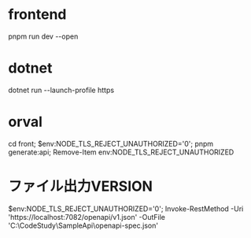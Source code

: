 # frontend
pnpm run dev --open 

# dotnet
dotnet run --launch-profile https

# orval
cd front; $env:NODE_TLS_REJECT_UNAUTHORIZED='0'; pnpm generate:api; Remove-Item env:NODE_TLS_REJECT_UNAUTHORIZED

# ファイル出力VERSION
$env:NODE_TLS_REJECT_UNAUTHORIZED='0'; Invoke-RestMethod -Uri 'https://localhost:7082/openapi/v1.json' -OutFile 'C:\CodeStudy\SampleApi\openapi-spec.json'